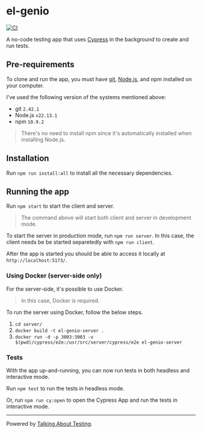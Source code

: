 # el-genio

[![CI](https://github.com/wlsf82/el-genio/actions/workflows/ci.yml/badge.svg)](https://github.com/wlsf82/el-genio/actions/workflows/ci.yml)

A no-code testing app that uses [Cypress](https://cypress.io) in the background to create and run tests.

## Pre-requirements

To clone and run the app, you must have [git](https://git-scm.com/downloads), [Node.js](https://nodejs.org/), and npm installed on your computer.

I've used the following version of the systems mentioned above:

- git `2.42.1`
- Node.js `v22.13.1`
- npm `10.9.2`

> There's no need to install npm since it's automatically installed when installing Node.js.

## Installation

Run `npm run install:all` to install all the necessary dependencies.

## Running the app

Run `npm start` to start the client and server.

> The command above will start both client and server in development mode.

To start the server in production mode, run `npm run server`. In this case, the client needs be be started separetedly with `npm run client`.

After the app is started you should be able to access it locally at `http://localhost:5173/`.

### Using Docker (server-side only)

For the server-side, it's possible to use Docker.

> In this case, Docker is required.

To run the server using Docker, follow the below steps.

1. `cd server/`
2. `docker build -t el-genio-server .`
3. `docker run -d -p 3003:3003 -v $(pwd)/cypress/e2e:/usr/src/server/cypress/e2e el-genio-server`

### Tests

With the app up-and-running, you can now run tests in both headless and interactive mode.

Run `npm test` to run the tests in headless mode.

Or, run `npm run cy:open` to open the Cypress App and run the tests in interactive mode.

___

Powered by [Talking About Testing](https://talkingabouttesting.com/).
